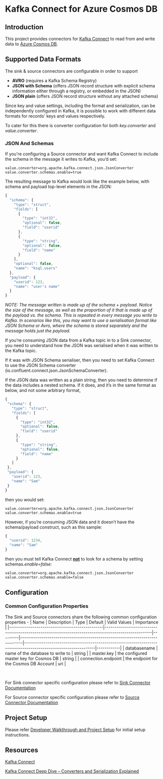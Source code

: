 # Kafka Connect for Azure Cosmos DB

## Introduction

This project provides connectors for <a href="http://kafka.apache.org/documentation.html#connect" target="_blank">Kafka Connect</a> to read from and write data to <a href="https://azure.microsoft.com/en-us/services/cosmos-db/" target="_blank">Azure Cosmos DB</a>.


## Supported Data Formats
The sink & source connectors are configurable in order to support
* **AVRO** (requires a Kafka Schema Registry)
* **JSON with Schema** (offers JSON record structure with explicit schema information either through a registry, or embedded in the JSON)
* **JSON plain** (offers JSON record structure without any attached schema)

Since key and value settings, including the format and serialization, can be independently configured in Kafka, it is possible to work with different data formats for records' keys and values respectively.

To cater for this there is converter configuration for both *key.converter* and *value.converter*.

### JSON And Schemas

If you're configuring a Source connector and want Kafka Connect to include the schema in the message it writes to Kafka, you’d set:

```properties
value.converter=org.apache.kafka.connect.json.JsonConverter
value.converter.schemas.enable=true
```

The resulting message to Kafka would look like the example below, with schema and payload top-level elements in the JSON:

```javascript
{
  "schema": {
    "type": "struct",
    "fields": [
      {
        "type": "int32",
        "optional": false,
        "field": "userid"
      },
      {
        "type": "string",
        "optional": false,
        "field": "name"
      }
    ],
    "optional": false,
    "name": "ksql.users"
  },
  "payload": {
    "userid": 123,
    "name": "user's name"
  }
}
```

_NOTE: The message written is made up of the schema + payload. Notice the size of the message, as well as the proportion of it that is made up of the payload vs. the schema. This is repeated in every message you write to Kafka. In scenarios like this, you may want to use a serialisation format like JSON Schema or Avro, where the schema is stored separately and the message holds just the payload._

If you’re consuming JSON data from a Kafka topic in to a Sink connector, you need to understand how the JSON was serialised when it was written to the Kafka topic. 

If it was with JSON Schema serialiser, then you need to set Kafka Connect to use the JSON Schema converter (io.confluent.connect.json.JsonSchemaConverter).

 If the JSON data was written as a plain string, then you need to determine if the data includes a nested schema. If it does, and it’s in the same format as below, and not some arbitrary format, 
 
 ```javascript
{
  "schema": {
    "type": "struct",
    "fields": [
      {
        "type": "int32",
        "optional": false,
        "field": "userid"
      },
      {
        "type": "string",
        "optional": false,
        "field": "name"
      }
    ]
  },
  "payload": {
    "userid": 123,
    "name": "Sam"
  }
}
```

then you would set:

```properties
value.converter=org.apache.kafka.connect.json.JsonConverter
value.converter.schemas.enable=true
```

However, if you’re consuming JSON data and it doesn’t have the schema/payload construct, such as this sample:
```javascript
{
  "userid": 1234,
  "name": "Sam"
}
```

then you must tell Kafka Connect <span style="text-decoration: underline">**not**</span> to look for a schema by setting schemas.*enable=false*:

```properties
value.converter=org.apache.kafka.connect.json.JsonConverter
value.converter.schemas.enable=false
```

## Configuration

### Common Configuration Properties
The Sink and Source connectors share the following common configuration properties - 
| Name                                           | Description                                                                                          | Type    | Default                                                                       | Valid Values                                                                                                     | Importance |
|------------------------------------------------|------------------------------------------------------------------------------------------------------|---------|-------------------------------------------------------------------------------|------------------------------------------------------------------------------------------------------------------|------------|
| databasename                             | name of the database to write to                                                              | string  |
| master.key | the configured master key for Cosmos DB | string |
| connection.endpoint | the endpoint for the Cosmos DB Account | uri | 

<br>

For Sink connector specific configuration please refer to [Sink Connector Documentation](./doc/README_Sink.md)

For Source connector specific configuration please refer to [Source Connector Documentation](./doc/README_Source.md)

## Project Setup
Please refer [Developer Walkthrough and Project Setup](DEVELOPER_WALKTHROUGH.MD) for initial setup instructions.

## Resources
<a href="http://kafka.apache.org/documentation.html#connect" target="_blank">Kafka Connect</a>

<a href="https://www.confluent.io/blog/kafka-connect-deep-dive-converters-serialization-explained/" target="_blank">Kafka Connect Deep Dive – Converters and Serialization Explained</a>

